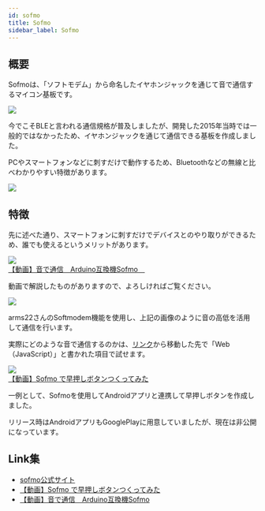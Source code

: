 ```yaml
---
id: sofmo
title: Sofmo
sidebar_label: Sofmo
---
```


## 概要

Sofmoは、「ソフトモデム」から命名したイヤホンジャックを通じて音で通信するマイコン基板です。

![](/img/docs/sofmo/sofmo.jpg)

今でこそBLEと言われる通信規格が普及しましたが、開発した2015年当時では一般的ではなかったため、イヤホンジャックを通じて通信できる基板を作成しました。

PCやスマートフォンなどに刺すだけで動作するため、Bluetoothなどの無線と比べわかりやすい特徴があります。

![](/img/docs/sofmo/smartphone.jpg)

## 特徴

先に述べた通り、スマートフォンに刺すだけでデバイスとのやり取りができるため、誰でも使えるというメリットがあります。

[
![](/img/docs/sofmo/video.png)<br />
【動画】音で通信　Arduino互換機Sofmo　
](https://www.nicovideo.jp/watch/sm26380820)

動画で解説したものがありますので、よろしければご覧ください。

![](/img/docs/sofmo/protocol.png)

arms22さんのSoftmodem機能を使用し、上記の画像のように音の高低を活用して通信を行います。

実際にどのような音で通信するのかは、[リンク](https://sofmo.pw/soft.html)から移動した先で「Web（JavaScript）」と書かれた項目で試せます。


[
![](/img/docs/sofmo/sw.png)<br />
【動画】Sofmo で早押しボタンつくってみた
](https://www.nicovideo.jp/watch/sm26402980)

一例として、Sofmoを使用してAndroidアプリと連携して早押しボタンを作成しました。

リリース時はAndroidアプリもGooglePlayに用意していましたが、現在は非公開になっています。

## Link集

- [sofmo公式サイト](http://sofmo.pw/)
- [【動画】Sofmo で早押しボタンつくってみた](https://www.nicovideo.jp/watch/sm26402980)
- [【動画】音で通信　Arduino互換機Sofmo](https://www.nicovideo.jp/watch/sm26380820)


